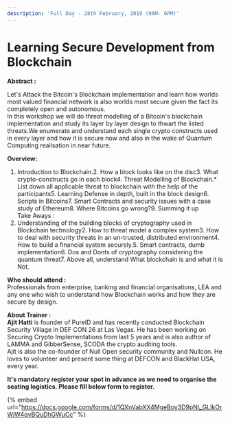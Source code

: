 ```yaml
---
description: 'Full Day - 28th February, 2019 (9AM- 6PM)'
---
```


# Learning Secure Development from Blockchain

**Abstract :**

Let's Attack the Bitcoin's Blockchain implementation and learn how worlds most valued financial network is also worlds most secure given the fact its completely open and autonomous.  
In this workshop we will do threat modelling of a Bitcoin's blockchain implementation and study its layer by layer design to thwart the listed threats.We enumerate and understand each single crypto constructs used in every layer and how it is secure now and also in the wake of Quantum Computing realisation in near future.

**Overview:**  
1. Introduction to Blockchain.2. How a block looks like on the disc3. What crypto-constructs go in each block4. Threat Modelling of Blockchain.\* List down all applicable threat to blockchain with the help of the participants5. Learning Defense in depth, built in the block design6. Scripts in Bitcoins7. Smart Contracts and security issues with a case study of Ethereum8. Where Bitcoins go wrong?9. Summing it up  
Take Aways :  
1. Understanding of the building blocks of cryptography used in Blockchain technology2. How to threat model a complex system3. How to deal with security threats in an un-trusted, distributed environment4. How to build a financial system securely.5. Smart contracts, dumb implementation6. Dos and Donts of cryptography considering the quantum threat7. Above all, understand What blockchain is and what it is Not.

**Who should attend :**  
Professionals from enterprise, banking and financial organisations, LEA and any one who wish to understand how Blockchain works and how they are secure by design.

**About Trainer :**   
**Ajit Hatti** is founder of PureID and has recently conducted Blockchain Security Village in DEF CON 26 at Las Vegas. He has been working on Securing Crypto Implementations from last 5 years and is also author of LAMMA and GibberSense, SCODA the crypto auditing tools.  
Ajit is also the co-founder of Null Open security community and Nullcon. He loves to volunteer and present some thing at DEFCON and BlackHat USA, every year.

**It's mandatory register your spot in advance as we need to organise the seating logistics. Please fill below form to register.**

{% embed url="https://docs.google.com/forms/d/1QXnVabXX4MgeBov3D9pN\_GLIkOrWjW4qvBQuDhGWuCc" %}

